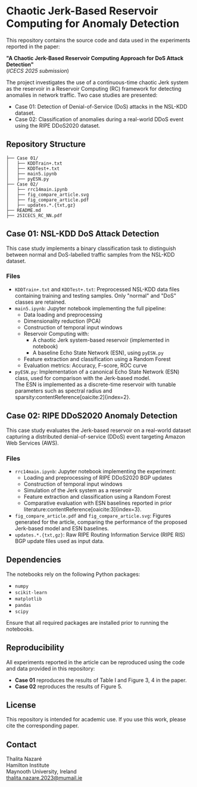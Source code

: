 # Chaotic Jerk-Based Reservoir Computing for Anomaly Detection

This repository contains the source code and data used in the experiments reported in the paper:

**"A Chaotic Jerk-Based Reservoir Computing Approach for DoS Attack Detection"**  
(*ICECS 2025 submission*)  

The project investigates the use of a continuous-time chaotic Jerk system as the reservoir in a Reservoir Computing (RC) framework for detecting anomalies in network traffic. Two case studies are presented:

- Case 01: Detection of Denial-of-Service (DoS) attacks in the NSL-KDD dataset.
- Case 02: Classification of anomalies during a real-world DDoS event using the RIPE DDoS2020 dataset.

## Repository Structure
```
├── Case 01/
│   ├── KDDTrain+.txt
│   ├── KDDTest+.txt
│   ├── main5.ipynb
│   ├── pyESN.py
├── Case 02/
│   ├── rrc14main.ipynb
│   ├── fig_compare_article.svg
│   ├── fig_compare_article.pdf
│   ├── updates.*.{txt,gz}
├── README.md
├── 25ICECS_RC_NN.pdf
```

## Case 01: NSL-KDD DoS Attack Detection

This case study implements a binary classification task to distinguish between normal and DoS-labelled traffic samples from the NSL-KDD dataset.

### Files

- `KDDTrain+.txt` and `KDDTest+.txt`: Preprocessed NSL-KDD data files containing training and testing samples. Only "normal" and "DoS" classes are retained.
- `main5.ipynb`: Jupyter notebook implementing the full pipeline:
  - Data loading and preprocessing
  - Dimensionality reduction (PCA)
  - Construction of temporal input windows
  - Reservoir Computing with:
    - A chaotic Jerk system-based reservoir (implemented in notebook)
    - A baseline Echo State Network (ESN), using `pyESN.py`
  - Feature extraction and classification using a Random Forest
  - Evaluation metrics: Accuracy, F-score, ROC curve
- `pyESN.py`: Implementation of a canonical Echo State Network (ESN) class, used for comparison with the Jerk-based model.  
  The ESN is implemented as a discrete-time reservoir with tunable parameters such as spectral radius and sparsity:contentReference[oaicite:2]{index=2}.

## Case 02: RIPE DDoS2020 Anomaly Detection

This case study evaluates the Jerk-based reservoir on a real-world dataset capturing a distributed denial-of-service (DDoS) event targeting Amazon Web Services (AWS).

### Files

- `rrc14main.ipynb`: Jupyter notebook implementing the experiment:
  - Loading and preprocessing of RIPE DDoS2020 BGP updates
  - Construction of temporal input windows
  - Simulation of the Jerk system as a reservoir
  - Feature extraction and classification using a Random Forest
  - Comparative evaluation with ESN baselines reported in prior literature:contentReference[oaicite:3]{index=3}.
- `fig_compare_article.pdf` and `fig_compare_article.svg`: Figures generated for the article, comparing the performance of the proposed Jerk-based model and ESN baselines.
- `updates.*.{txt,gz}`: Raw RIPE Routing Information Service (RIPE RIS) BGP update files used as input data.

## Dependencies

The notebooks rely on the following Python packages:

- `numpy`
- `scikit-learn`
- `matplotlib`
- `pandas`
- `scipy`

Ensure that all required packages are installed prior to running the notebooks.

## Reproducibility

All experiments reported in the article can be reproduced using the code and data provided in this repository:

- **Case 01** reproduces the results of Table I and Figure 3, 4 in the paper.
- **Case 02** reproduces the results of Figure 5.

## License

This repository is intended for academic use. If you use this work, please cite the corresponding paper.

## Contact

Thalita Nazaré  
Hamilton Institute  
Maynooth University, Ireland  
thalita.nazare.2023@mumail.ie
